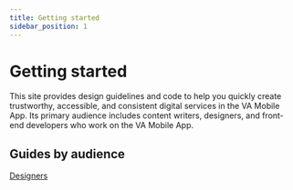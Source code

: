 ```yaml
---
title: Getting started
sidebar_position: 1
---
```


# Getting started

This site provides design guidelines and code to help you quickly create trustworthy, accessible, and consistent digital services in the VA Mobile App. Its primary audience includes content writers, designers, and front-end developers who work on the VA Mobile App.

## Guides by audience
[Designers](/va-mobile-app/design/About/designers)